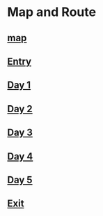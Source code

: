 # Map and Route

## [map](map)

## [Entry](entry)

## [Day 1](day1)

## [Day 2](day2)

## [Day 3](day3)

## [Day 4](day4)

## [Day 5](day5)

## [Exit](exit)

